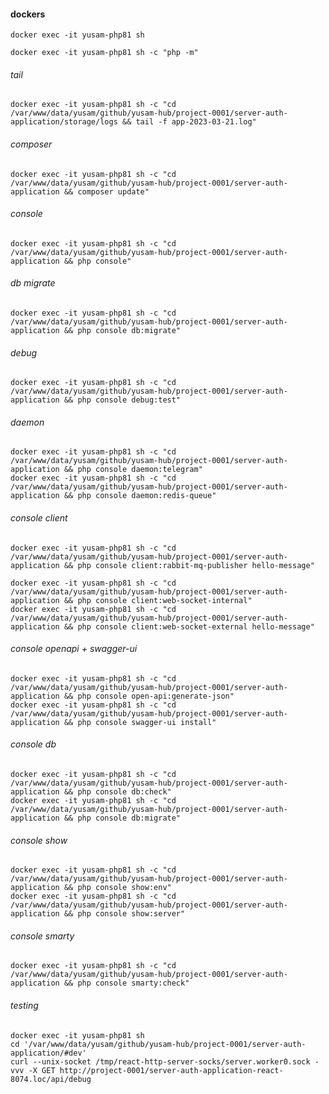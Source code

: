 #### dockers

    docker exec -it yusam-php81 sh

    docker exec -it yusam-php81 sh -c "php -m"

###### tail

    docker exec -it yusam-php81 sh -c "cd /var/www/data/yusam/github/yusam-hub/project-0001/server-auth-application/storage/logs && tail -f app-2023-03-21.log"

###### composer

    docker exec -it yusam-php81 sh -c "cd /var/www/data/yusam/github/yusam-hub/project-0001/server-auth-application && composer update"

###### console

    docker exec -it yusam-php81 sh -c "cd /var/www/data/yusam/github/yusam-hub/project-0001/server-auth-application && php console"

###### db migrate

    docker exec -it yusam-php81 sh -c "cd /var/www/data/yusam/github/yusam-hub/project-0001/server-auth-application && php console db:migrate"

###### debug

    docker exec -it yusam-php81 sh -c "cd /var/www/data/yusam/github/yusam-hub/project-0001/server-auth-application && php console debug:test"

###### daemon

    docker exec -it yusam-php81 sh -c "cd /var/www/data/yusam/github/yusam-hub/project-0001/server-auth-application && php console daemon:telegram"
    docker exec -it yusam-php81 sh -c "cd /var/www/data/yusam/github/yusam-hub/project-0001/server-auth-application && php console daemon:redis-queue"

###### console client

    docker exec -it yusam-php81 sh -c "cd /var/www/data/yusam/github/yusam-hub/project-0001/server-auth-application && php console client:rabbit-mq-publisher hello-message"

    docker exec -it yusam-php81 sh -c "cd /var/www/data/yusam/github/yusam-hub/project-0001/server-auth-application && php console client:web-socket-internal"
    docker exec -it yusam-php81 sh -c "cd /var/www/data/yusam/github/yusam-hub/project-0001/server-auth-application && php console client:web-socket-external hello-message"

###### console openapi + swagger-ui

    docker exec -it yusam-php81 sh -c "cd /var/www/data/yusam/github/yusam-hub/project-0001/server-auth-application && php console open-api:generate-json"
    docker exec -it yusam-php81 sh -c "cd /var/www/data/yusam/github/yusam-hub/project-0001/server-auth-application && php console swagger-ui install"

###### console db

    docker exec -it yusam-php81 sh -c "cd /var/www/data/yusam/github/yusam-hub/project-0001/server-auth-application && php console db:check"
    docker exec -it yusam-php81 sh -c "cd /var/www/data/yusam/github/yusam-hub/project-0001/server-auth-application && php console db:migrate"

###### console show

    docker exec -it yusam-php81 sh -c "cd /var/www/data/yusam/github/yusam-hub/project-0001/server-auth-application && php console show:env"
    docker exec -it yusam-php81 sh -c "cd /var/www/data/yusam/github/yusam-hub/project-0001/server-auth-application && php console show:server"

###### console smarty

    docker exec -it yusam-php81 sh -c "cd /var/www/data/yusam/github/yusam-hub/project-0001/server-auth-application && php console smarty:check"

###### testing

    docker exec -it yusam-php81 sh
    cd '/var/www/data/yusam/github/yusam-hub/project-0001/server-auth-application/#dev'
    curl --unix-socket /tmp/react-http-server-socks/server.worker0.sock -vvv -X GET http://project-0001/server-auth-application-react-8074.loc/api/debug